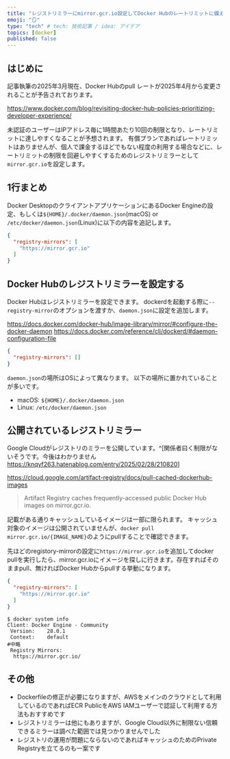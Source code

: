 ```yaml
---
title: "レジストリミラーにmirror.gcr.io設定してDocker Hubのレートリミットに備える"
emoji: "🪞"
type: "tech" # tech: 技術記事 / idea: アイデア
topics: [docker]
published: false
---
```


## はじめに

記事執筆の2025年3月現在、Docker Hubのpull レートが2025年4月から変更されることが予告されております。

https://www.docker.com/blog/revisiting-docker-hub-policies-prioritizing-developer-experience/

未認証のユーザーはIPアドレス毎に1時間あたり10回の制限となり、レートリミットに達しやすくなることが予想されます。
有償プランであればレートリミットはありませんが、個人で課金するほどでもない程度の利用する場合などに、レートリミットの制限を回避しやすくするためのレジストリミラーとして`mirror.gcr.io`を設定します。

## 1行まとめ

Docker DesktopのクライアントアプリケーションにあるDocker Engineの設定、もしくは`${HOME}/.docker/daemon.json`(macOS) or `/etc/docker/daemon.json`(Linux)に以下の内容を追記します。
```json
{
  "registry-mirrors": [
    "https://mirror.gcr.io"
  ]
}
```

## Docker Hubのレジストリミラーを設定する

Docker Hubはレジストリミラーを設定できます。
dockerdを起動する際に`--registry-mirror`のオプションを渡すか、`daemon.json`に設定を追加します。

https://docs.docker.com/docker-hub/image-library/mirror/#configure-the-docker-daemon
https://docs.docker.com/reference/cli/dockerd/#daemon-configuration-file

```json
{
  "registry-mirrors": []
}
```

`daemon.json`の場所はOSによって異なります。
以下の場所に置かれていることが多いです。
- macOS: `${HOME}/.docker/daemon.json`
- Linux: `/etc/docker/daemon.json`

## 公開されているレジストリミラー

Google Cloudがレジストリのミラーを公開しています。^[関係者曰く制限がないそうです。今後はわかりません https://knqyf263.hatenablog.com/entry/2025/02/28/210820]

https://cloud.google.com/artifact-registry/docs/pull-cached-dockerhub-images

> Artifact Registry caches frequently-accessed public Docker Hub images on mirror.gcr.io.

記載がある通りキャッシュしているイメージは一部に限られます。
キャッシュ対象のイメージは公開されていませんが、`docker pull mirror.gcr.io/{IMAGE_NAME}`のようにpullすることで確認できます。

先ほどのregistory-mirrorの設定に`https://mirror.gcr.io`を追加してdocker pullを実行したら、mirror.gcr.ioにイメージを探しに行きます。存在すればそのままpull、無ければDocker Hubからpullする挙動になります。

```json
{
  "registry-mirrors": [
    "https://mirror.gcr.io"
  ]
}
```

```shell
$ docker system info
Client: Docker Engine - Community
 Version:    28.0.1
 Context:    default
#中略
 Registry Mirrors:
  https://mirror.gcr.io/
```

## その他

- Dockerfileの修正が必要になりますが、AWSをメインのクラウドとして利用しているのであればECR PublicをAWS IAMユーザーで認証して利用する方法もおすすめです
- レジストリミラーは他にもありますが、Google Cloud以外に制限ない信頼できるミラーは調べた範囲では見つかりませんでした
- レジストリの運用が問題にならないのであればキャッシュのためのPrivate Registryを立てるのも一案です
